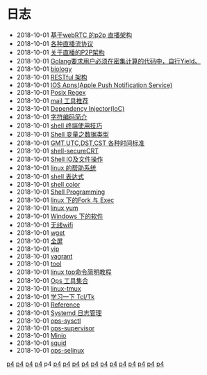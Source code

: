 # 日志
- 2018-10-01 [基于webRTC 的p2p 直播架构](/b/course/im-live-webrtc) 
- 2018-10-01 [各种直播流协议](/b/course/im-live-protocol) 
- 2018-10-01 [关于直播的P2P架构](/b/course/im-live-p2p) 
- 2018-10-01 [Golang要求用户必须在密集计算的代码中，自行Yield。](/b/course/erlang) 
- 2018-10-01 [biology](/b/course/biology) 
- 2018-10-01 [RESTful 架构](/b/course/api-restful) 
- 2018-10-01 [IOS Apns(Apple Push Notification Service)](/b/course/api-apns) 
- 2018-10-01 [Posix Regex](/b/code/code-regex) 
- 2018-10-01 [mail 工具推荐](/b/code/code-mail) 
- 2018-10-01 [Dependency Injector(IoC)](/b/code/code-di-pattern) 
- 2018-10-01 [字符编码简介](/b/code/code-character) 
- 2018-10-01 [shell 终端使用技巧](/b/c/shell-zsh) 
- 2018-10-01 [Shell 变量之数据类型](/b/c/shell-var) 
- 2018-10-01 [GMT,UTC,DST,CST 各种时间标准](/b/c/shell-time) 
- 2018-10-01 [shell-secureCRT](/b/c/shell-secureCRT) 
- 2018-10-01 [Shell IO及文件操作](/b/c/shell-io-file) 
- 2018-10-01 [linux 的帮助系统](/b/c/shell-help) 
- 2018-10-01 [shell 表达式](/b/c/shell-grammar) 
- 2018-10-01 [shell color](/b/c/shell-color) 
- 2018-10-01 [Shell Programming](/b/c/shell-) 
- 2018-10-01 [linux 下的Fork 与 Exec](/b/c/process-redirect-fork2exec) 
- 2018-10-01 [linux yum](/b/c/ops-yum) 
- 2018-10-01 [Windows 下的软件](/b/c/ops-windows-cmder) 
- 2018-10-01 [无线wifi](/b/c/ops-wifi) 
- 2018-10-01 [wget](/b/c/ops-wget) 
- 2018-10-01 [全屏](/b/c/ops-virtualbox) 
- 2018-10-01 [vip](/b/c/ops-vip) 
- 2018-10-01 [vagrant](/b/c/ops-vagrant) 
- 2018-10-01 [tool](/b/c/ops-user) 
- 2018-10-01 [linux top命令简明教程](/b/c/ops-top) 
- 2018-10-01 [Ops 工具集合](/b/c/ops-tool) 
- 2018-10-01 [linux-tmux](/b/c/ops-tmux) 
- 2018-10-01 [学习一下 Tcl/Tk](/b/c/ops-tcl) 
- 2018-10-01 [Reference](/b/c/ops-systemd) 
- 2018-10-01 [Systemd 日志管理](/b/c/ops-systemd-log) 
- 2018-10-01 [ops-sysctl](/b/c/ops-sysctl) 
- 2018-10-01 [ops-supervisor](/b/c/ops-supervisor) 
- 2018-10-01 [Minio](/b/c/ops-storage) 
- 2018-10-01 [squid](/b/c/ops-squid) 
- 2018-10-01 [ops-selinux](/b/c/ops-selinux) 

 [p4](/b/index) [p4](/b/p/p1) [p4](/b/p/p2) [p4](/b/p/p3) p4 [p4](/b/p/p5) [p4](/b/p/p6) [p4](/b/p/p7) [p4](/b/p/p8) [p4](/b/p/p9) [p4](/b/p/p10) [p4](/b/p/p11) [p4](/b/p/p12) [p4](/b/p/p13) [p4](/b/p/p14) [p4](/b/p/p15) [p4](/b/p/p16)